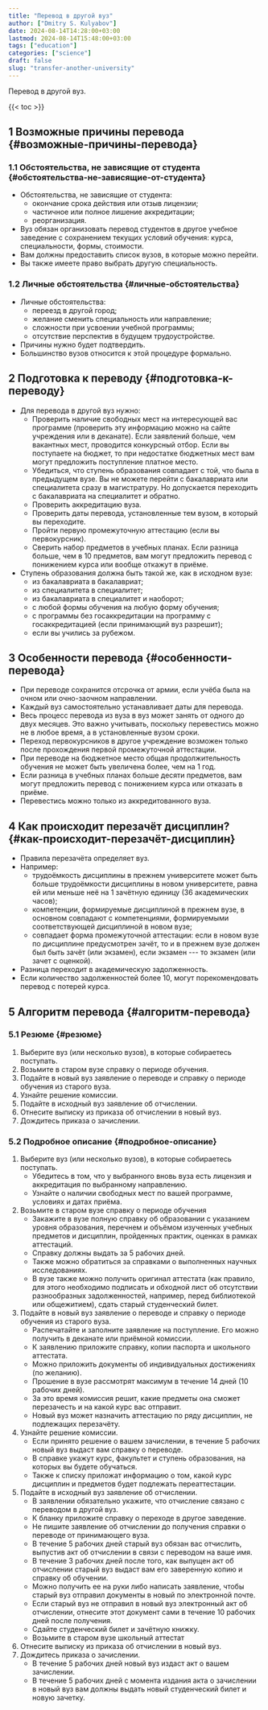 ```yaml
---
title: "Перевод в другой вуз"
author: ["Dmitry S. Kulyabov"]
date: 2024-08-14T14:28:00+03:00
lastmod: 2024-08-14T15:48:00+03:00
tags: ["education"]
categories: ["science"]
draft: false
slug: "transfer-another-university"
---
```


Перевод в другой вуз.

<!--more-->

{{< toc >}}


## <span class="section-num">1</span> Возможные причины перевода {#возможные-причины-перевода}


### <span class="section-num">1.1</span> Обстоятельства, не зависящие от студента {#обстоятельства-не-зависящие-от-студента}

-   Обстоятельства, не зависящие от студента:
    -   окончание срока действия или отзыв лицензии;
    -   частичное или полное лишение аккредитации;
    -   реорганизация.
-   Вуз обязан организовать перевод студентов в другое учебное заведение с сохранением текущих условий обучения: курса, специальности, формы, стоимости.
-   Вам должны предоставить список вузов, в которые можно перейти.
-   Вы также имеете право выбрать другую специальность.


### <span class="section-num">1.2</span> Личные обстоятельства {#личные-обстоятельства}

-   Личные обстоятельства:
    -   переезд в другой город;
    -   желание сменить специальность или направление;
    -   сложности при усвоении учебной программы;
    -   отсутствие перспектив в будущем трудоустройстве.
-   Причины нужно будет подтвердить.
-   Большинство вузов относится к этой процедуре формально.


## <span class="section-num">2</span> Подготовка к переводу {#подготовка-к-переводу}

-   Для перевода в другой вуз нужно:
    -   Проверить наличие свободных мест на интересующей вас программе (проверить эту информацию можно на сайте учреждения или в деканате). Если заявлений больше, чем вакантных мест, проводится конкурсный отбор. Если вы поступаете на бюджет, то при недостатке бюджетных мест вам могут предложить поступление платное место.
    -   Убедиться, что ступень образования совпадает с той, что была в предыдущем вузе. Вы не можете перейти с бакалавриата или специалитета сразу в магистратуру. Но допускается переходить с бакалавриата на специалитет и обратно.
    -   Проверить аккредитацию вуза.
    -   Проверить даты перевода, установленные тем вузом, в который вы переходите.
    -   Пройти первую промежуточную аттестацию (если вы первокурсник).
    -   Сверить набор предметов в учебных планах. Если разница больше, чем в 10 предметов, вам могут предложить перевод с понижением курса или вообще откажут в приёме.
-   Ступень образования должна быть такой же, как в исходном вузе:
    -   из бакалавриата в бакалавриат;
    -   из специалитета в специалитет;
    -   из бакалавриата в специалитет и наоборот;
    -   с любой формы обучения на любую форму обучения;
    -   с программы без госаккредитации на программу с госаккредитацией (если принимающий вуз разрешит);
    -   если вы учились за рубежом.


## <span class="section-num">3</span> Особенности перевода {#особенности-перевода}

-   При переводе сохранится отсрочка от армии, если учёба была на очном или очно-заочном направлении.
-   Каждый вуз самостоятельно устанавливает даты для перевода.
-   Весь процесс перевода из вуза в вуз может занять от одного до двух месяцев. Это важно учитывать, поскольку перевестись можно не в любое время, а в установленные вузом сроки.
-   Переход первокурсников в другое учреждение возможен только после прохождения первой промежуточной аттестации.
-   При переводе на бюджетное место общая продолжительность обучения не может быть увеличена более, чем на 1 год.
-   Если разница в учебных планах больше десяти предметов, вам могут предложить перевод с понижением курса или отказать в приёме.
-   Перевестись можно только из аккредитованного вуза.


## <span class="section-num">4</span> Как происходит перезачёт дисциплин? {#как-происходит-перезачёт-дисциплин}

-   Правила перезачёта определяет вуз.
-   Например:
    -   трудоёмкость дисциплины в прежнем университете может быть больше трудоёмкости дисциплины в новом университете, равна ей или меньше неё на 1 зачётную единицу (36 академических часов);
    -   компетенции, формируемые дисциплиной в прежнем вузе, в основном совпадают с компетенциями, формируемыми соответствующей дисциплиной в новом вузе;
    -   совпадает форма промежуточной аттестации: если в новом вузе по дисциплине предусмотрен зачёт, то и в прежнем вузе должен был быть зачёт (или экзамен), если экзамен --- то экзамен (или зачет с оценкой).
-   Разница переходит в академическую задолженность.
-   Если количество задолженностей более 10, могут порекомендовать перевод с потерей курса.


## <span class="section-num">5</span> Алгоритм перевода {#алгоритм-перевода}


### <span class="section-num">5.1</span> Резюме {#резюме}

1.  Выберите вуз (или несколько вузов), в которые собираетесь поступать.
2.  Возьмите в старом вузе справку о периоде обучения.
3.  Подайте в новый вуз заявление о переводе и справку о периоде обучения из старого вуза.
4.  Узнайте решение комиссии.
5.  Подайте в исходный вуз заявление об отчислении.
6.  Отнесите выписку из приказа об отчислении в новый вуз.
7.  Дождитесь приказа о зачислении.


### <span class="section-num">5.2</span> Подробное описание {#подробное-описание}

1.  Выберите вуз (или несколько вузов), в которые собираетесь поступать.
    -   Убедитесь в том, что у выбранного вновь вуза есть лицензия и аккредитация по выбранному направлению.
    -   Узнайте о наличии свободных мест по вашей программе, условиях и датах приёма.
2.  Возьмите в старом вузе справку о периоде обучения
    -   Закажите в вузе полную справку об образовании с указанием уровня образования, перечнем и объёмом изученных учебных предметов и дисциплин, пройденных практик, оценках в рамках аттестаций.
    -   Справку должны выдать за 5 рабочих дней.
    -   Также можно обратиться за справками о выполненных научных исследованиях.
    -   В вузе также можно получить оригинал аттестата (как правило, для этого необходимо подписать и обходной лист об отсутствии разнообразных задолженностей, например, перед библиотекой или общежитием), сдать старый студенческий билет.
3.  Подайте в новый вуз заявление о переводе и справку о периоде обучения из старого вуза.
    -   Распечатайте и заполните заявление на поступление. Его можно получить в деканате или приёмной комиссии.
    -   К заявлению приложите справку, копии паспорта и школьного аттестата.
    -   Можно приложить документы об индивидуальных достижениях (по желанию).
    -   Прошение в вузе рассмотрят максимум в течение 14 дней (10 рабочих дней).
    -   За это время комиссия решит, какие предметы она сможет перезачесть и на какой курс вас отправит.
    -   Новый вуз может назначить аттестацию по ряду дисциплин, не подлежащих перезачёту.
4.  Узнайте решение комиссии.
    -   Если принято решение о вашем зачислении, в течение 5 рабочих новый вуз выдаст вам справку о переводе.
    -   В справке укажут курс, факультет и ступень образования, на которых вы будете обучаться.
    -   Также к списку приложат информацию о том, какой курс дисциплин и предметов будет подлежать переаттестации.
5.  Подайте в исходный вуз заявление об отчислении.
    -   В заявлении обязательно укажите, что отчисление связано с переводом в другой вуз.
    -   К бланку приложите справку о переходе в другое заведение.
    -   Не пишите заявление об отчислении до получения справки о переводе от принимающего вуза.
    -   В течение 5 рабочих дней старый вуз обязан вас отчислить, выпустив акт об отчислении в связи с переводом на ваше имя.
    -   В течение 3 рабочих дней после того, как выпущен акт об отчислении старый вуз выдаст вам его заверенную копию и справку об обучении.
    -   Можно получить ее на руки либо написать заявление, чтобы старый вуз отправил документы в новый по электронной почте.
    -   Если старый вуз не отправил в новый вуз электронный акт об отчислении, отнесите этот документ сами в течение 10 рабочих дней после получения.
    -   Сдайте студенческий билет и зачётную книжку.
    -   Возьмите в старом вузе школьный аттестат
6.  Отнесите выписку из приказа об отчислении в новый вуз.
7.  Дождитесь приказа о зачислении.
    -   В течение 5 рабочих дней новый вуз издаст акт о вашем зачислении.
    -   В течение 5 рабочих дней с момента издания акта о зачислении в новый вуз вам должны выдать новый студенческий билет и новую зачетку.
